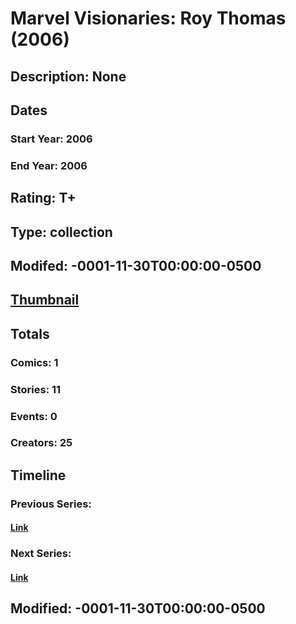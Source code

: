 # Marvel Visionaries: Roy Thomas (2006)
## Description: None
## Dates
### Start Year: 2006
### End Year: 2006
## Rating: T+
## Type: collection
## Modifed: -0001-11-30T00:00:00-0500
## [Thumbnail](http://i.annihil.us/u/prod/marvel/i/mg/f/00/4bc6061fbca8e.jpg)
## Totals
### Comics: 1
### Stories: 11
### Events: 0
### Creators: 25
## Timeline
### Previous Series: 
#### [Link]()
### Next Series: 
#### [Link]()
## Modified: -0001-11-30T00:00:00-0500